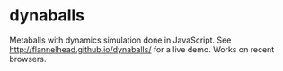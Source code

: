 dynaballs
=========

Metaballs with dynamics simulation done in JavaScript. See
http://flannelhead.github.io/dynaballs/ for a live demo. Works on recent
browsers.

